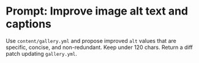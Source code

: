 # Prompt: Improve image alt text and captions
Use `content/gallery.yml` and propose improved `alt` values that are specific, concise, and non-redundant. Keep under 120 chars. Return a diff patch updating `gallery.yml`.
